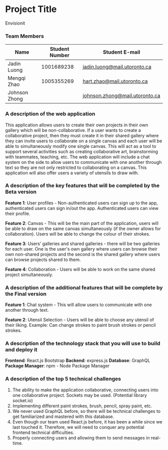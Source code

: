 # Project Title
Envisionit

### Team Members
| Name | Student Number | Student E-mail |
| ------ | ------ | ------ |
| Jadin Luong | 1001689238 | jadin.luong@mail.utoronto.ca |
| Mengqi Zhao | 1005355269 | hart.zhao@mail.utoronto.ca |
| Johnson Zhong | | johnson.zhong@mail.utoronto.ca |

### A description of the web application
This application allows users to create their own projects in their own gallery which will be non-collaborative. If a user wants to create a collaborative project, then they must create it in their shared gallery where they can invite users to collaborate on a single canvas and each user will be able to simultaneously modify one single canvas. This will act as a tool to support several activities such as creating collaborative art, brainstorming with teammates, teaching, etc. The web application will include a chat system on the side to allow users to communicate with one another through text so they are not only restricted to collaborating on a canvas. This application will also offer users a variety of utensils to draw with.

### A description of the key features that will be completed by the Beta version
**Feature 1**: User profiles - Non-authenticated users can sign up to the app, authenticated users can sign in/out the app. Authenticated users can view their profile.

**Feature 2**: Canvas - This will be the main part of the application, users will be able to draw on the same canvas simultaneously (if the owner allows for collaboration). Users will be able to change the colour of their strokes.

**Feature 3**: Users’ galleries and shared galleries - there will be two galleries for each user. One is the user's own gallery where users can browse their own non-shared projects and the second is the shared gallery where users can browse projects shared to them.

**Feature 4**: Collaboration - Users will be able to work on the same shared project simultaneously.

### A description of the additional features that will be complete by the Final version
**Feature 1**: Chat system - This will allow users to communicate with one another through text.

**Feature 2**: Utensil Selection - Users will be able to choose any utensil of their liking. Example: Can change strokes to paint brush strokes or pencil strokes.

### A description of the technology stack that you will use to build and deploy it

**Frontend**: React.js Bootstrap
**Backend**: express.js
**Database**: GraphQL
**Package Manager**: npm - Node Package Manager

### A description of the top 5 technical challenges
1. The ability to make the application collaborative, connecting users into one collaborative project. Sockets may be used. (Potential library socket.io)
3. Implementing different paint strokes, brush, pencil, spray paint, etc.
5. We never used GraphQL before, so there will be technical challenges to get familiarized and mastered with this database.
6. Even though our team used React.js before, it has been a while since we last touched it. Therefore, we will need to conquer any potential frontend technical difficulties.
7. Properly connecting users and allowing them to send messages in real-time.

